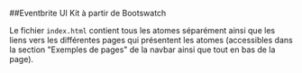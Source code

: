 ##Eventbrite UI Kit à partir de Bootswatch

Le fichier ``index.html`` contient tous les atomes séparément ainsi que les liens vers les différentes pages qui présentent les atomes (accessibles dans la section "Exemples de pages" de la navbar ainsi que tout en bas de la page).
